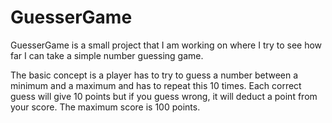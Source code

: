 # GuesserGame
GuesserGame is a small project that I am working on where I try to see how far I can take a simple number guessing game.

The basic concept is a player has to try to guess a number between a minimum and a maximum and has to repeat this 10 times. Each correct guess will give 10 points but if you guess wrong, it will deduct a point from your score. The maximum score is 100 points.
